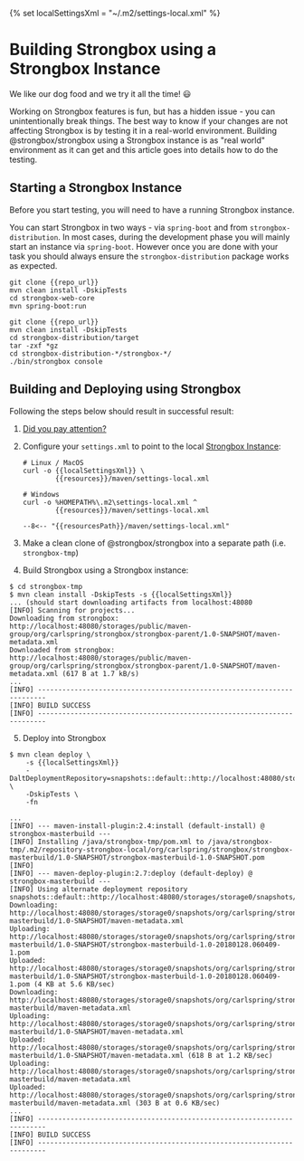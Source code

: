 {% set localSettingsXml = "~/.m2/settings-local.xml" %}

# Building Strongbox using a Strongbox Instance

We like our dog food and we try it all the time! :smiley:

Working on Strongbox features is fun, but has a hidden issue - you can unintentionally break things.
The best way to know if your changes are not affecting Strongbox is by testing it in a real-world environment.
Building @strongbox/strongbox using a Strongbox instance is as "real world" environment as it can get and this 
article goes into details how to do the testing.

## Starting a Strongbox Instance

Before you start testing, you will need to have a running Strongbox instance. 

You can start Strongbox in two ways - via `spring-boot` and from `strongbox-distribution`. In most cases, during the 
development phase you will mainly start an instance via `spring-boot`. However once you are done with your task you 
should always ensure the `strongbox-distribution` package works as expected. 

``` linenums="1" tab="Strongbox via spring-boot"
git clone {{repo_url}}
mvn clean install -DskipTests
cd strongbox-web-core
mvn spring-boot:run
```

``` linenums="1" tab="Strongbox from strongbox-distribution"
git clone {{repo_url}}
mvn clean install -DskipTests
cd strongbox-distribution/target
tar -zxf *gz
cd strongbox-distribution-*/strongbox-*/
./bin/strongbox console
```

## Building and Deploying using Strongbox

Following the steps below should result in successful result:

1. [Did you pay attention?][Strongbox Instance]
2. Configure your `settings.xml` to point to the local [Strongbox Instance]:

    ``` tab="Download"
    # Linux / MacOS
    curl -o {{localSettingsXml}} \ 
            {{resources}}/maven/settings-local.xml
       
    # Windows
    curl -o %HOMEPATH%\.m2\settings-local.xml ^
            {{resources}}/maven/settings-local.xml
    ``` 

    ``` tab="Raw/Copy" 
    --8<-- "{{resourcesPath}}/maven/settings-local.xml"
    ``` 

3. Make a clean clone of @strongbox/strongbox into a separate path (i.e. `strongbox-tmp`)
4. Build Strongbox using a Strongbox instance:
```
$ cd strongbox-tmp
$ mvn clean install -DskipTests -s {{localSettingsXml}}
... (should start downloading artifacts from localhost:48080
[INFO] Scanning for projects...
Downloading from strongbox: http://localhost:48080/storages/public/maven-group/org/carlspring/strongbox/strongbox-parent/1.0-SNAPSHOT/maven-metadata.xml
Downloaded from strongbox: http://localhost:48080/storages/public/maven-group/org/carlspring/strongbox/strongbox-parent/1.0-SNAPSHOT/maven-metadata.xml (617 B at 1.7 kB/s)
...
[INFO] ------------------------------------------------------------------------
[INFO] BUILD SUCCESS
[INFO] ------------------------------------------------------------------------
```

5. Deploy into Strongbox
```
$ mvn clean deploy \
    -s {{localSettingsXml}}
    -DaltDeploymentRepository=snapshots::default::http://localhost:48080/storages/storage0/snapshots/ \
    -DskipTests \
    -fn 

...
[INFO] --- maven-install-plugin:2.4:install (default-install) @ strongbox-masterbuild ---
[INFO] Installing /java/strongbox-tmp/pom.xml to /java/strongbox-tmp/.m2/repository-strongbox-local/org/carlspring/strongbox/strongbox-masterbuild/1.0-SNAPSHOT/strongbox-masterbuild-1.0-SNAPSHOT.pom
[INFO] 
[INFO] --- maven-deploy-plugin:2.7:deploy (default-deploy) @ strongbox-masterbuild ---
[INFO] Using alternate deployment repository snapshots::default::http://localhost:48080/storages/storage0/snapshots/
Downloading: http://localhost:48080/storages/storage0/snapshots/org/carlspring/strongbox/strongbox-masterbuild/1.0-SNAPSHOT/maven-metadata.xml
Uploading: http://localhost:48080/storages/storage0/snapshots/org/carlspring/strongbox/strongbox-masterbuild/1.0-SNAPSHOT/strongbox-masterbuild-1.0-20180128.060409-1.pom
Uploaded: http://localhost:48080/storages/storage0/snapshots/org/carlspring/strongbox/strongbox-masterbuild/1.0-SNAPSHOT/strongbox-masterbuild-1.0-20180128.060409-1.pom (4 KB at 5.6 KB/sec)
Downloading: http://localhost:48080/storages/storage0/snapshots/org/carlspring/strongbox/strongbox-masterbuild/maven-metadata.xml
Uploading: http://localhost:48080/storages/storage0/snapshots/org/carlspring/strongbox/strongbox-masterbuild/1.0-SNAPSHOT/maven-metadata.xml
Uploaded: http://localhost:48080/storages/storage0/snapshots/org/carlspring/strongbox/strongbox-masterbuild/1.0-SNAPSHOT/maven-metadata.xml (618 B at 1.2 KB/sec)
Uploading: http://localhost:48080/storages/storage0/snapshots/org/carlspring/strongbox/strongbox-masterbuild/maven-metadata.xml
Uploaded: http://localhost:48080/storages/storage0/snapshots/org/carlspring/strongbox/strongbox-masterbuild/maven-metadata.xml (303 B at 0.6 KB/sec)
...
[INFO] ------------------------------------------------------------------------
[INFO] BUILD SUCCESS
[INFO] ------------------------------------------------------------------------
```

<!-- links -->
[Strongbox Instance]: #starting-a-strongbox-instance
